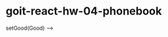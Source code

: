 # goit-react-hw-04-phonebook

<!-- // import { useState } from 'react';
const App = () =>
  const [good, setGood] = useState(0);
  const [neutral, setNeutral] = useState(0);
  const [bad, setBad] = useState(0);

// E:this.setState(prevState) --> setGood(Good) -->
<!-- !remember неявне повернення const countTotalFeedback = () => good + neutral + bad; -->
